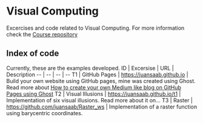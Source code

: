 # Visual Computing
Excercises and code related to Visual Computing. For more information check the [Course repository](https://github.com/VisualComputing)

## Index of code
Currently, these are the examples developed.
ID | Excersise | URL | Description
-- | -- | -- | --
T1 | GitHub Pages | https://juansaab.github.io | Build your own website using GitHub pages, mine was created using Ghost. Read more about [How to create your own Medium like blog on GitHub Pages using Ghost](https://juansaab.github.io/how-to-create-your-own-medium-like-blog-on-github-pages-using-ghost/index.html)
T2 | Visual Illusions |  https://juansaab.github.io/t1 | Implementation of six visual illusions. Read more about it on...
T3 | Raster | https://github.com/juansaab/Raster_ws | Implementation of a raster function using barycentric coordinates.   
